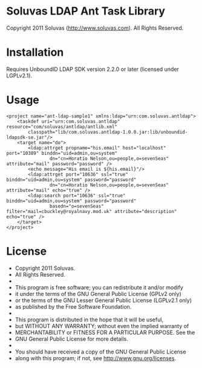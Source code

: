 # Soluvas LDAP Ant Task Library

Copyright 2011 Soluvas (http://www.soluvas.com). All Rights Reserved.

Installation
============
Requires UnboundID LDAP SDK version 2.2.0 or later (licensed under LGPLv2.1).

Usage
=====

	<project name="ant-ldap-sample1" xmlns:ldap="urn:com.soluvas.antldap">
		<taskdef uri="urn:com.soluvas.antldap" resource="com/soluvas/antldap/antlib.xml"
			classpath="lib/com.soluvas.antldap-1.0.0.jar:lib/unboundid-ldapsdk-se.jar"/>
		<target name="do">
			<ldap:attrget propname="his.email" host="localhost" port="10389" binddn="uid=admin,ou=system"
					dn="cn=Horatio Nelson,ou=people,o=sevenSeas" attribute="mail" password="password" />
			<echo message="His email is ${his.email}"/>
			<ldap:attrget port="10636" ssl="true" binddn="uid=admin,ou=system" password="password"
					dn="cn=Horatio Nelson,ou=people,o=sevenSeas" attribute="mail" echo="true" />
			<ldap:search port="10636" ssl="true" binddn="uid=admin,ou=system" password="password" 
					basedn="o=sevenSeas" filter="mail=cbuckley@royalnavy.mod.uk" attribute="description" echo="true" />
		</target>
	</project>

License
=======
 * Copyright 2011 Soluvas.
 * All Rights Reserved.
 *
 * This program is free software; you can redistribute it and/or modify
 * it under the terms of the GNU General Public License (GPLv2 only)
 * or the terms of the GNU Lesser General Public License (LGPLv2.1 only)
 * as published by the Free Software Foundation.
 *
 * This program is distributed in the hope that it will be useful,
 * but WITHOUT ANY WARRANTY; without even the implied warranty of
 * MERCHANTABILITY or FITNESS FOR A PARTICULAR PURPOSE.  See the
 * GNU General Public License for more details.
 *
 * You should have received a copy of the GNU General Public License
 * along with this program; if not, see <http://www.gnu.org/licenses>.
